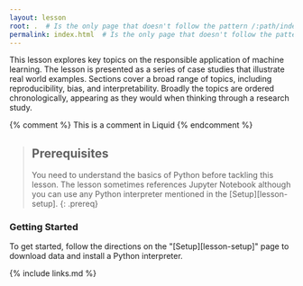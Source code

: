 ```yaml
---
layout: lesson
root: .  # Is the only page that doesn't follow the pattern /:path/index.html
permalink: index.html  # Is the only page that doesn't follow the pattern /:path/index.html
---
```

This lesson explores key topics on the responsible application of machine learning. The lesson is presented as a series of case studies that illustrate real world examples. Sections cover a broad range of topics, including reproducibility, bias, and interpretability. Broadly the topics are ordered chronologically, appearing as they would when thinking through a research study.

<!-- this is an html comment -->

{% comment %} This is a comment in Liquid {% endcomment %}

> ## Prerequisites
>
> You need to understand the basics of Python before tackling this lesson. The lesson sometimes references Jupyter Notebook although you can use any Python interpreter mentioned in the [Setup][lesson-setup].
{: .prereq}

### Getting Started

To get started, follow the directions on the "[Setup][lesson-setup]" page to download data and install a Python interpreter.

{% include links.md %}
